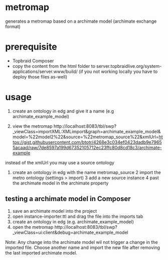 # metromap

generates a metromap based on a archimate model (archimate exchange format)

# prerequisite
- Topbraid Composer
- copy the content from the html folder to server.topbraidlive.org/system-applications/server.www/build/ (if you not working locally you have to deploy those files as-well)
 

# usage

1. create an ontology in edg and give it a name (e.g archimate_example_model)

2. view the metromap
http://localhost:8083/tbl/swp?_viewClass=importXML:XMLimport&graph=archimate_example_model&model=%22model2%22&source=%22metromap_source%22&xmlUrl=https://gist.githubusercontent.com/btotr/4268e3c034ef0423dadb9e79655acaad/raw/7de8597a199d67352105712ec23ffc80d8cd18c3/archimate-example

instead of the xmlUrl you may use a source ontology
1. create an ontology in edg with the name metromap_source
2 import the metro ontology (settings > import) 
3 add a new source instance
4 past the archimate model in the archimate property

## testing a archimate model in Composer

1. save an archimate model into the project
2. open instance-importer.ttl and drag the file into the imports tab
3. create an ontology in edg (e.g. archimate_example_model)
4. open the metromap http://localhost:8083/tbl/swp?_viewClass=ui:client&debug=archimate_example_model


Note: Any change into the archimate model wil not trigger a change in the imported file. Choose another name and import the new file after removing the last imported archimate model.
